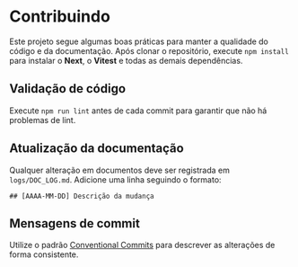 # Contribuindo

Este projeto segue algumas boas práticas para manter a qualidade do código e da documentação.
Após clonar o repositório, execute `npm install` para instalar o **Next**, o **Vitest** e todas as demais dependências.

## Validação de código

Execute `npm run lint` antes de cada commit para garantir que não há problemas de lint.

## Atualização da documentação

Qualquer alteração em documentos deve ser registrada em `logs/DOC_LOG.md`. Adicione uma linha seguindo o formato:

```
## [AAAA-MM-DD] Descrição da mudança
```

## Mensagens de commit

Utilize o padrão [Conventional Commits](https://www.conventionalcommits.org/) para descrever as alterações de forma consistente.
